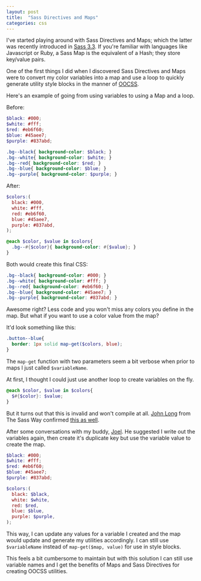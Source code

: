 ```yaml
---
layout: post
title:  "Sass Directives and Maps"
categories: css
---
```


I've started playing around with Sass Directives and Maps; which the latter was recently introduced in <a href="http://sass-lang.com/documentation/file.SASS_CHANGELOG.html#330_7_march_2014" target="_blank">Sass 3.3</a>. If you're familiar with languages like Javascript or Ruby, a Sass Map is the equivalent of a Hash; they store key/value pairs.

One of the first things I did when I discovered Sass Directives and Maps were to convert my color variables into a map and use a loop to quickly generate utility style blocks in the manner of <a href="https://github.com/stubbornella/oocss/wiki" target="_blank">OOCSS</a>.

Here's an example of going from using variables to using a Map and a loop.

Before:

```scss
$black: #000;
$white: #fff;
$red: #eb6f60;
$blue: #45aee7;
$purple: #837abd;

.bg--black{ background-color: $black; }
.bg--white{ background-color: $white; }
.bg--red{ background-color: $red; }
.bg--blue{ background-color: $blue; }
.bg--purple{ background-color: $purple; }
```

After:

```scss
$colors:(
  black: #000,
  white: #fff,
  red: #eb6f60,
  blue: #45aee7,
  purple: #837abd,
);

@each $color, $value in $colors{
  .bg--#{$color}{ background-color: #{$value}; }
}
```

Both would create this final CSS:

```css
.bg--black{ background-color: #000; }
.bg--white{ background-color: #fff; }
.bg--red{ background-color: #eb6f60; }
.bg--blue{ background-color: #45aee7; }
.bg--purple{ background-color: #837abd; }
```

Awesome right? Less code and you won't miss any colors you define in the map. But what if you want to use a color value from the map?

It'd look something like this:

```scss
.button--blue{
  border: 1px solid map-get($colors, blue);
}
```

The `map-get` function with two parameters seem a bit verbose when prior to maps I just called `$variableName`.

At first, I thought I could just use another loop to create variables on the fly.

```scss
@each $color, $value in $colors{
  $#{$color}: $value;
}
```

But it turns out that this is invalid and won't compile at all. <a href="https://twitter.com/johnwlong" target="_blank">John Long</a> from The Sass Way confirmed <a href="https://twitter.com/hellomichaellee/status/461160399526977537" target="_blank">this as well</a>.

After some conversations with my buddy, <a href="https://twitter.com/joelpdesigns" target="_blank">Joel</a>. He suggested I write out the variables again, then create it's duplicate key but use the variable value to create the map.

```scss
$black: #000;
$white: #fff;
$red: #eb6f60;
$blue: #45aee7;
$purple: #837abd;

$colors:(
  black: $black,
  white: $white,
  red: $red,
  blue: $blue,
  purple: $purple,
);
```

This way, I can update any values for a variable I created and the map would update and generate my utilities accordingly. I can still use `$variableName` instead of `map-get($map, value)` for use in style blocks.

This feels a bit cumbersome to maintain but with this solution I can still use variable names and I get the benefits of Maps and Sass Directives for creating OOCSS utilities.

